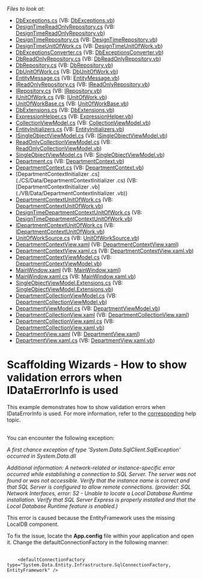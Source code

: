 <!-- default file list -->
*Files to look at*:

* [DbExceptions.cs](./CS/Common/DataModel/DbExceptions.cs) (VB: [DbExceptions.vb](./VB/Common/DataModel/DbExceptions.vb))
* [DesignTimeReadOnlyRepository.cs](./CS/Common/DataModel/DesignTimeReadOnlyRepository.cs) (VB: [DesignTimeReadOnlyRepository.vb](./VB/Common/DataModel/DesignTimeReadOnlyRepository.vb))
* [DesignTimeRepository.cs](./CS/Common/DataModel/DesignTimeRepository.cs) (VB: [DesignTimeRepository.vb](./VB/Common/DataModel/DesignTimeRepository.vb))
* [DesignTimeUnitOfWork.cs](./CS/Common/DataModel/DesignTimeUnitOfWork.cs) (VB: [DesignTimeUnitOfWork.vb](./VB/Common/DataModel/DesignTimeUnitOfWork.vb))
* [DbExceptionsConverter.cs](./CS/Common/DataModel/EntityFramework/DbExceptionsConverter.cs) (VB: [DbExceptionsConverter.vb](./VB/Common/DataModel/EntityFramework/DbExceptionsConverter.vb))
* [DbReadOnlyRepository.cs](./CS/Common/DataModel/EntityFramework/DbReadOnlyRepository.cs) (VB: [DbReadOnlyRepository.vb](./VB/Common/DataModel/EntityFramework/DbReadOnlyRepository.vb))
* [DbRepository.cs](./CS/Common/DataModel/EntityFramework/DbRepository.cs) (VB: [DbRepository.vb](./VB/Common/DataModel/EntityFramework/DbRepository.vb))
* [DbUnitOfWork.cs](./CS/Common/DataModel/EntityFramework/DbUnitOfWork.cs) (VB: [DbUnitOfWork.vb](./VB/Common/DataModel/EntityFramework/DbUnitOfWork.vb))
* [EntityMessage.cs](./CS/Common/DataModel/EntityMessage.cs) (VB: [EntityMessage.vb](./VB/Common/DataModel/EntityMessage.vb))
* [IReadOnlyRepository.cs](./CS/Common/DataModel/IReadOnlyRepository.cs) (VB: [IReadOnlyRepository.vb](./VB/Common/DataModel/IReadOnlyRepository.vb))
* [IRepository.cs](./CS/Common/DataModel/IRepository.cs) (VB: [IRepository.vb](./VB/Common/DataModel/IRepository.vb))
* [IUnitOfWork.cs](./CS/Common/DataModel/IUnitOfWork.cs) (VB: [IUnitOfWork.vb](./VB/Common/DataModel/IUnitOfWork.vb))
* [UnitOfWorkBase.cs](./CS/Common/DataModel/UnitOfWorkBase.cs) (VB: [UnitOfWorkBase.vb](./VB/Common/DataModel/UnitOfWorkBase.vb))
* [DbExtensions.cs](./CS/Common/Utils/DbExtensions.cs) (VB: [DbExtensions.vb](./VB/Common/Utils/DbExtensions.vb))
* [ExpressionHelper.cs](./CS/Common/Utils/ExpressionHelper.cs) (VB: [ExpressionHelper.vb](./VB/Common/Utils/ExpressionHelper.vb))
* [CollectionViewModel.cs](./CS/Common/ViewModel/CollectionViewModel.cs) (VB: [CollectionViewModel.vb](./VB/Common/ViewModel/CollectionViewModel.vb))
* [EntityInitializers.cs](./CS/Common/ViewModel/EntityInitializers.cs) (VB: [EntityInitializers.vb](./VB/Common/ViewModel/EntityInitializers.vb))
* [ISingleObjectViewModel.cs](./CS/Common/ViewModel/ISingleObjectViewModel.cs) (VB: [ISingleObjectViewModel.vb](./VB/Common/ViewModel/ISingleObjectViewModel.vb))
* [ReadOnlyCollectionViewModel.cs](./CS/Common/ViewModel/ReadOnlyCollectionViewModel.cs) (VB: [ReadOnlyCollectionViewModel.vb](./VB/Common/ViewModel/ReadOnlyCollectionViewModel.vb))
* [SingleObjectViewModel.cs](./CS/Common/ViewModel/SingleObjectViewModel.cs) (VB: [SingleObjectViewModel.vb](./VB/Common/ViewModel/SingleObjectViewModel.vb))
* [Department.cs](./CS/Data/Department.cs) (VB: [DepartmentContext.vb](./VB/Data/DepartmentContext.vb))
* [DepartmentContext.cs](./CS/Data/DepartmentContext.cs) (VB: [DepartmentContext.vb](./VB/Data/DepartmentContext.vb))
* [DepartmentContextInitializer .cs](./CS/Data/DepartmentContextInitializer .cs) (VB: [DepartmentContextInitializer .vb](./VB/Data/DepartmentContextInitializer .vb))
* [DepartmentContextUnitOfWork.cs](./CS/DepartmentContextDataModel/DepartmentContextUnitOfWork.cs) (VB: [DepartmentContextUnitOfWork.vb](./VB/DepartmentContextDataModel/DepartmentContextUnitOfWork.vb))
* [DesignTimeDepartmentContextUnitOfWork.cs](./CS/DepartmentContextDataModel/DesignTimeDepartmentContextUnitOfWork.cs) (VB: [DesignTimeDepartmentContextUnitOfWork.vb](./VB/DepartmentContextDataModel/DesignTimeDepartmentContextUnitOfWork.vb))
* [IDepartmentContextUnitOfWork.cs](./CS/DepartmentContextDataModel/IDepartmentContextUnitOfWork.cs) (VB: [IDepartmentContextUnitOfWork.vb](./VB/DepartmentContextDataModel/IDepartmentContextUnitOfWork.vb))
* [UnitOfWorkSource.cs](./CS/DepartmentContextDataModel/UnitOfWorkSource.cs) (VB: [UnitOfWorkSource.vb](./VB/DepartmentContextDataModel/UnitOfWorkSource.vb))
* [DepartmentContextView.xaml](./CS/DepartmentContextView.xaml) (VB: [DepartmentContextView.xaml](./VB/DepartmentContextView.xaml))
* [DepartmentContextView.xaml.cs](./CS/DepartmentContextView.xaml.cs) (VB: [DepartmentContextView.xaml.vb](./VB/DepartmentContextView.xaml.vb))
* [DepartmentContextViewModel.cs](./CS/DepartmentContextViewModel.cs) (VB: [DepartmentContextViewModel.vb](./VB/DepartmentContextViewModel.vb))
* [MainWindow.xaml](./CS/MainWindow.xaml) (VB: [MainWindow.xaml](./VB/MainWindow.xaml))
* [MainWindow.xaml.cs](./CS/MainWindow.xaml.cs) (VB: [MainWindow.xaml.vb](./VB/MainWindow.xaml.vb))
* [SingleObjectViewModel.Extensions.cs](./CS/SingleObjectViewModel.Extensions.cs) (VB: [SingleObjectViewModel.Extensions.vb](./VB/SingleObjectViewModel.Extensions.vb))
* [DepartmentCollectionViewModel.cs](./CS/ViewModels/DepartmentCollectionViewModel.cs) (VB: [DepartmentCollectionViewModel.vb](./VB/ViewModels/DepartmentCollectionViewModel.vb))
* [DepartmentViewModel.cs](./CS/ViewModels/DepartmentViewModel.cs) (VB: [DepartmentViewModel.vb](./VB/ViewModels/DepartmentViewModel.vb))
* [DepartmentCollectionView.xaml](./CS/Views/DepartmentCollectionView.xaml) (VB: [DepartmentCollectionView.xaml](./VB/Views/DepartmentCollectionView.xaml))
* [DepartmentCollectionView.xaml.cs](./CS/Views/DepartmentCollectionView.xaml.cs) (VB: [DepartmentCollectionView.xaml.vb](./VB/Views/DepartmentCollectionView.xaml.vb))
* [DepartmentView.xaml](./CS/Views/DepartmentView.xaml) (VB: [DepartmentView.xaml](./VB/Views/DepartmentView.xaml))
* [DepartmentView.xaml.cs](./CS/Views/DepartmentView.xaml.cs) (VB: [DepartmentView.xaml.vb](./VB/Views/DepartmentView.xaml.vb))
<!-- default file list end -->
# Scaffolding Wizards - How to show validation errors when IDataErrorInfo is used


<p>This example demonstrates how to show validation errors when IDataErrorInfo is used. For more information, refer to the <a href="https://documentation.devexpress.com/#WPF/CustomDocument17157">corresponding</a> help topic.<br /><br /></p>
<p>You can encounter the following exception:</p>
<p><em>A first chance exception of type 'System.Data.SqlClient.SqlException' occurred in System.Data.dll</em></p>
<p><em>Additional information: A network-related or instance-specific error occurred while establishing a connection to SQL Server. The server was not found or was not accessible. Verify that the instance name is correct and that SQL Server is configured to allow remote connections. (provider: SQL Network Interfaces, error: 52 - Unable to locate a Local Database Runtime installation. Verify that SQL Server Express is properly installed and that the Local Database Runtime feature is enabled.)</em></p>
<p>This error is caused because the EntityFramework uses the missing LocalDB component.</p>
<p>To fix the issue, locate the <strong>App.config</strong> file within your application and open it. Change the defaultConnectionFactory in the following manner:<br /><br /></p>


```xaml
    <defaultConnectionFactory type="System.Data.Entity.Infrastructure.SqlConnectionFactory, EntityFramework" /> 
```



<br/>



